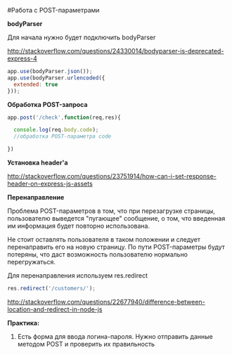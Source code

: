 #Работа с POST-параметрами

**bodyParser**

Для начала нужно будет подключить bodyParser

http://stackoverflow.com/questions/24330014/bodyparser-is-deprecated-express-4

```js
app.use(bodyParser.json());
app.use(bodyParser.urlencoded({
  extended: true
}));
```

**Обработка POST-запроса**

```js
app.post('/check',function(req,res){

  console.log(req.body.code);
  //обработка POST-параметра code

})
```

**Установка header'a**

http://stackoverflow.com/questions/23751914/how-can-i-set-response-header-on-express-js-assets

**Перенаправление**

Проблема POST-параметров в том, что при перезагрузке страницы, пользователю выведется "пугающее" сообщение, о том, что введенная им информация будет повторно использована.

Не стоит оставлять пользователя в таком положении и следует перенаправить его на новую страницу. По пути POST-параметры будут потеряны, что даст возможность пользователю нормально перегружаться.

Для перенаправления используем res.redirect

```js
res.redirect('/customers/');
```

http://stackoverflow.com/questions/22677940/difference-between-location-and-redirect-in-node-js


**Практика:**

1. Есть форма для ввода логина-пароля. Нужно отправить данные методом POST и проверить их правильность